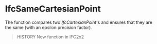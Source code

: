 # IfcSameCartesianPoint

The function compares two _IfcCartesianPoint_'s and ensures that they are the same (with an epsilon precision factor).
<!-- end of short definition -->

> HISTORY New function in IFC2x2
